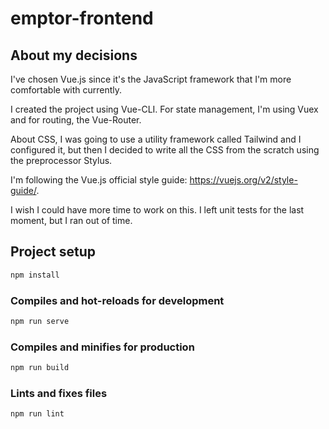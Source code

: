# emptor-frontend

## About my decisions

I've chosen Vue.js since it's the JavaScript framework that I'm more comfortable with currently.

I created the project using Vue-CLI. For state management, I'm using Vuex and for routing, the Vue-Router.

About CSS, I was going to use a utility framework called Tailwind and I configured it, but then I decided to write all the CSS from the scratch using the preprocessor Stylus.

I'm following the Vue.js official style guide: https://vuejs.org/v2/style-guide/.

I wish I could have more time to work on this. I left unit tests for the last moment, but I ran out of time.

## Project setup

```JavaScript
npm install
```

### Compiles and hot-reloads for development

```JavaScript
npm run serve
```

### Compiles and minifies for production

```JavaScript
npm run build
```

### Lints and fixes files

```JavaScript
npm run lint
```